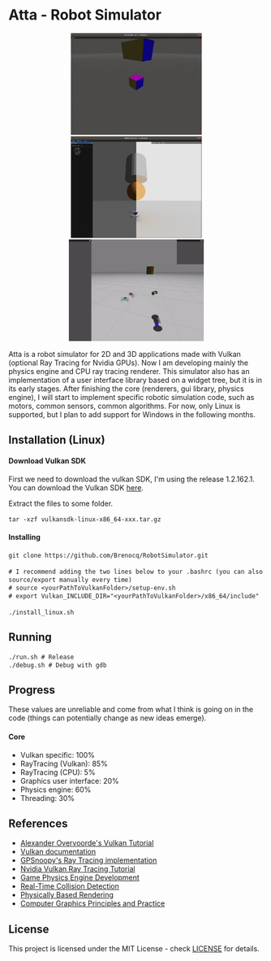 # Atta - Robot Simulator
<p align="center">
 <img src="./img/2020-08-16.gif" height="200">
 <img src="./img/2020-09-12.png" height="200">
 <img src="./img/2020-12-04.gif" height="200">
</p>

Atta is a robot simulator for 2D and 3D applications made with Vulkan (optional Ray Tracing for Nvidia GPUs). Now I am developing mainly the physics engine and CPU ray tracing renderer.
This simulator also has an implementation of a user interface library based on a widget tree, but it is in its early stages.
After finishing the core (renderers, gui library, physics engine), I will start to implement specific robotic simulation code, such as motors, common sensors, common algorithms.
For now, only Linux is supported, but I plan to add support for Windows in the following months.

## Installation (Linux)
#### Download Vulkan SDK
First we need to download the vulkan SDK, I'm using the release 1.2.162.1.
You can download the Vulkan SDK [here](https://vulkan.lunarg.com/sdk/home).

Extract the files to some folder.
``` shell
tar -xzf vulkansdk-linux-x86_64-xxx.tar.gz
```

#### Installing
```shell
git clone https://github.com/Brenocq/RobotSimulator.git

# I recommend adding the two lines below to your .bashrc (you can also source/export manually every time)
# source <yourPathToVulkanFolder>/setup-env.sh
# export Vulkan_INCLUDE_DIR="<yourPathToVulkanFolder>/x86_64/include"

./install_linux.sh
```

## Running
```shell
./run.sh # Release
./debug.sh # Debug with gdb
```

## Progress
These values are unreliable and come from what I think is going on in the code (things can potentially change as new ideas emerge).

#### Core
 - Vulkan specific: 100%
 - RayTracing (Vulkan): 85%
 - RayTracing (CPU): 5%
 - Graphics user interface: 20%
 - Physics engine: 60%
 - Threading: 30%

## References
- [Alexander Overvoorde's Vulkan Tutorial](https://vulkan-tutorial.com/)
- [Vulkan documentation](https://www.khronos.org/registry/vulkan/specs/1.2-extensions/html/index.html)
- [GPSnoopy's Ray Tracing implementation](https://github.com/GPSnoopy/RayTracingInVulkan)
- [Nvidia Vulkan Ray Tracing Tutorial](https://nvpro-samples.github.io/vk_raytracing_tutorial_KHR/)
- [Game Physics Engine Development](https://www.amazon.com/Game-Physics-Engine-Development-Commercial-Grade/dp/0123819768)
- [Real-Time Collision Detection](https://www.amazon.com/Real-Time-Collision-Detection-Interactive-Technology/dp/1558607323)
- [Physically Based Rendering](http://www.pbr-book.org/)
- [Computer Graphics Principles and Practice](http://cgpp.net/about.xml)

## License
This project is licensed under the MIT License - check [LICENSE](LICENSE) for details.
